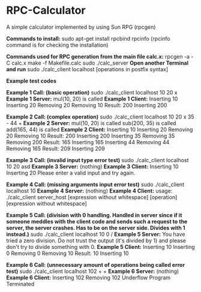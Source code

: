 # RPC-Calculator
A simple calculator implemented by using Sun RPG (rpcgen)

**Commands to install:**
sudo apt-get install rpcbind
rpcinfo
(rpcinfo command is for checking the installation)

**Commands used for RPC generation from the main file calc.x:**
rpcgen -a -C calc.x
make -f Makefile.calc
sudo ./calc_server
**Open another Terminal and run**
sudo ./calc_client localhost [operations in postfix syntax]

**Example test codes**

**Example 1 Call: (basic operation)**
sudo ./calc_client localhost 10 20 x
**Example 1 Server:**
mul(10, 20) is called
**Example 1 Client:**
Inserting 10
Inserting 20
Removing 20
Removing 10
Result: 200
Inserting 200


**Example 2 Call: (complex operation)**
sudo ./calc_client localhost 10 20 x 35 - 44 +
**Example 2 Server:**
mul(10, 20) is called
sub(200, 35) is called
add(165, 44) is called
**Example 2 Client:**
Inserting 10
Inserting 20
Removing 20
Removing 10
Result: 200
Inserting 200
Inserting 35
Removing 35
Removing 200
Result: 165
Inserting 165
Inserting 44
Removing 44
Removing 165
Result: 209
Inserting 209

**Example 3 Call: (invalid input type error test)**
	sudo ./calc_client localhost 10 20 asd
**Example 3 Server:**
	(nothing)
**Example 3 Client:**
	Inserting 10
	Inserting 20
	Please enter a valid input and try again.

**Example 4 Call: (missing arguments input error test)**
	sudo ./calc_client localhost 10
**Example 4 Server:**
	(nothing)
**Example 4 Client:**
	usage: ./calc_client server_host [expression without whitespace] [operation] [expression without whitespace]

**Example 5 Call: (division with 0 handling. Handled in server since if it someone meddles with the client code and sends such a request to the server, the server crashes. Has to be on the server side. Divides with 1 instead.)**
	sudo ./calc_client localhost 10 0 /
**Example 5 Server:**
	You have tried a zero division. Do not trust the output (it's divided by 1) and please don't try to divide something with 0.
**Example 5 Client:**
	Inserting 10
	Inserting 0
	Removing 0
	Removing 10
	Result: 10
	Inserting 10

**Example 6 Call: (unnecessary amount of operations being called error test)**
	sudo ./calc_client localhost 102 + +
**Example 6 Server:**
	(nothing)
**Example 6 Client:**
	Inserting 102
	Removing 102
	Underflow
	Program Terminated
